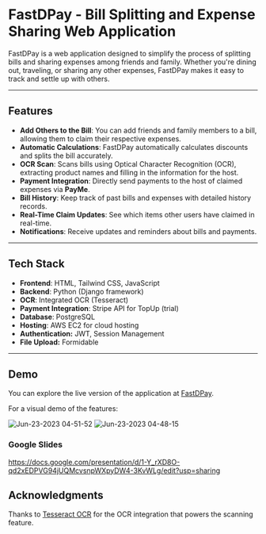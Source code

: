 # FastDPay - Bill Splitting and Expense Sharing Web Application

FastDPay is a web application designed to simplify the process of splitting bills and sharing expenses among friends and family. Whether you're dining out, traveling, or sharing any other expenses, FastDPay makes it easy to track and settle up with others.

---

## Features

- **Add Others to the Bill**: You can add friends and family members to a bill, allowing them to claim their respective expenses.
- **Automatic Calculations**: FastDPay automatically calculates discounts and splits the bill accurately.
- **OCR Scan**: Scans bills using Optical Character Recognition (OCR), extracting product names and filling in the information for the host.
- **Payment Integration**: Directly send payments to the host of claimed expenses via **PayMe**.
- **Bill History**: Keep track of past bills and expenses with detailed history records.
- **Real-Time Claim Updates**: See which items other users have claimed in real-time.
- **Notifications**: Receive updates and reminders about bills and payments.

---

## Tech Stack

- **Frontend**: HTML, Tailwind CSS, JavaScript
- **Backend**: Python (Django framework)
- **OCR**: Integrated OCR (Tesseract)
- **Payment Integration**: Stripe API for TopUp (trial)
- **Database**: PostgreSQL
- **Hosting**: AWS EC2 for cloud hosting
- **Authentication:** JWT, Session Management
- **File Upload:** Formidable

---

## Demo

You can explore the live version of the application at [FastDPay](https://fastdpay.online).

For a visual demo of the features:

![Jun-23-2023 04-51-52](https://github.com/user-attachments/assets/10ea8f7e-8657-4f0e-b369-382462d802ec)
![Jun-23-2023 04-48-15](https://github.com/user-attachments/assets/555f887f-d6e6-4ccc-b125-0a7feed9f4d2)

### Google Slides
https://docs.google.com/presentation/d/1-Y_rXD8O-qd2xEDPVG94jUQMcvsnpWXpyDW4-3KvWLg/edit?usp=sharing

## Acknowledgments
Thanks to [Tesseract OCR](https://github.com/tesseract-ocr/tesseract) for the OCR integration that powers the scanning feature.
